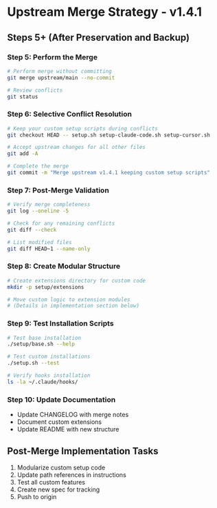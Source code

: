 # Upstream Merge Strategy - v1.4.1

## Steps 5+ (After Preservation and Backup)

### Step 5: Perform the Merge
```bash
# Perform merge without committing
git merge upstream/main --no-commit

# Review conflicts
git status
```

### Step 6: Selective Conflict Resolution
```bash
# Keep your custom setup scripts during conflicts
git checkout HEAD -- setup.sh setup-claude-code.sh setup-cursor.sh

# Accept upstream changes for all other files
git add -A

# Complete the merge
git commit -m "Merge upstream v1.4.1 keeping custom setup scripts"
```

### Step 7: Post-Merge Validation
```bash
# Verify merge completeness
git log --oneline -5

# Check for any remaining conflicts
git diff --check

# List modified files
git diff HEAD~1 --name-only
```

### Step 8: Create Modular Structure
```bash
# Create extensions directory for custom code
mkdir -p setup/extensions

# Move custom logic to extension modules
# (Details in implementation section below)
```

### Step 9: Test Installation Scripts
```bash
# Test base installation
./setup/base.sh --help

# Test custom installations
./setup.sh --test

# Verify hooks installation
ls -la ~/.claude/hooks/
```

### Step 10: Update Documentation
- Update CHANGELOG with merge notes
- Document custom extensions
- Update README with new structure

## Post-Merge Implementation Tasks

1. Modularize custom setup code
2. Update path references in instructions
3. Test all custom features
4. Create new spec for tracking
5. Push to origin